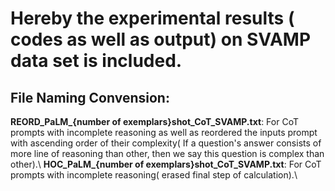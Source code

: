 # Hereby the experimental results ( codes as well as output) on SVAMP data set is included.
## File Naming Convension:
**REORD_PaLM_{number of exemplars}shot_CoT_SVAMP.txt**: For CoT prompts with incomplete reasoning as well as reordered the inputs prompt with ascending order of their complexity( If a question's answer consists of more line of reasoning than other, then we say this question is complex than other).\\
**HOC_PaLM_{number of exemplars}shot_CoT_SVAMP.txt**: For CoT prompts with incomplete reasoning( erased final step of calculation).\\

